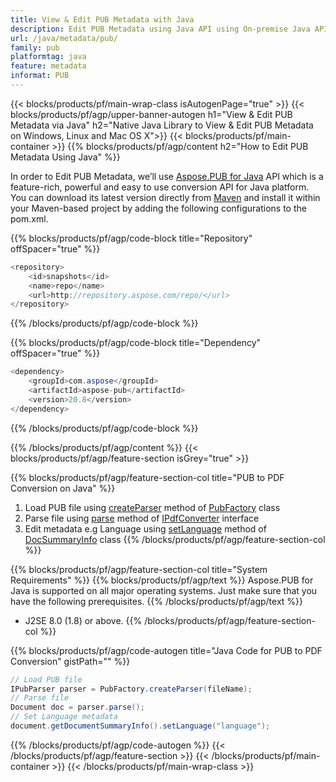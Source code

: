 ```yaml
---
title: View & Edit PUB Metadata with Java 
description: Edit PUB Metadata using Java API using On-premise Java API
url: /java/metadata/pub/
family: pub
platformtag: java
feature: metadata
informat: PUB
---
```


{{< blocks/products/pf/main-wrap-class isAutogenPage="true" >}}
{{< blocks/products/pf/agp/upper-banner-autogen h1="View & Edit PUB Metadata via Java" h2="Native Java Library to View & Edit PUB Metadata on Windows, Linux and Mac OS X">}}
{{< blocks/products/pf/main-container >}}
{{% blocks/products/pf/agp/content h2="How to Edit PUB Metadata Using Java" %}}

In order to Edit PUB Metadata, we’ll use <a href="https://products.aspose.com/pub/java">Aspose.PUB for Java</a> API which is a feature-rich, powerful and easy to use conversion API for Java platform. You can download its latest version directly from <a href="https://repository.aspose.com/webapp/#/artifacts/browse/tree/General/repo/com/aspose/aspose-pub">Maven</a> and install it within your Maven-based project by adding the following configurations to the pom.xml.

{{% blocks/products/pf/agp/code-block title="Repository" offSpacer="true" %}}

```cs
<repository>
    <id>snapshots</id>
    <name>repo</name>
    <url>http://repository.aspose.com/repo/</url>
</repository>
```

{{% /blocks/products/pf/agp/code-block %}}

{{% blocks/products/pf/agp/code-block title="Dependency" offSpacer="true" %}}

```cs
<dependency>
    <groupId>com.aspose</groupId>
    <artifactId>aspose-pub</artifactId>
    <version>20.8</version>
</dependency>
```

{{% /blocks/products/pf/agp/code-block %}}

{{% /blocks/products/pf/agp/content %}}
{{< blocks/products/pf/agp/feature-section isGrey="true" >}}

{{% blocks/products/pf/agp/feature-section-col title="PUB to PDF Conversion on Java" %}}
1. Load PUB file using [createParser](https://apireference.aspose.com/pub/java/com.aspose.pub/PubFactory#createParser-java.lang.String-) method of [PubFactory](https://apireference.aspose.com/pub/java/com.aspose.pub/PubFactory) class
2. Parse file using [parse](https://apireference.aspose.com/pub/java/com.aspose.pub/IPubParser#parse--) method of [IPdfConverter](https://apireference.aspose.com/pub/java/com.aspose.pub/IPubParser) interface
3. Edit metadata e.g Language using [setLanguage](https://apireference.aspose.com/pub/java/com.aspose.pub/DocSummaryInfo#setLanguage-java.lang.String-) method of [DocSummaryInfo](https://apireference.aspose.com/pub/java/com.aspose.pub/DocSummaryInfo) class 
{{% /blocks/products/pf/agp/feature-section-col %}}

{{% blocks/products/pf/agp/feature-section-col title="System Requirements" %}}
{{% blocks/products/pf/agp/text %}}
Aspose.PUB for Java is supported on all major operating systems. Just make sure that you have the following prerequisites.
{{% /blocks/products/pf/agp/text %}}
- J2SE 8.0 (1.8) or above.
{{% /blocks/products/pf/agp/feature-section-col %}}

{{% blocks/products/pf/agp/code-autogen title="Java Code for PUB to PDF Conversion" gistPath="" %}}
```cs
// Load PUB file
IPubParser parser = PubFactory.createParser(fileName);
// Parse file 
Document doc = parser.parse();
// Set Language metadata
document.getDocumentSummaryInfo().setLanguage("language");
```
{{% /blocks/products/pf/agp/code-autogen %}}
{{< /blocks/products/pf/agp/feature-section >}}
{{< /blocks/products/pf/main-container >}}
{{< /blocks/products/pf/main-wrap-class >}}